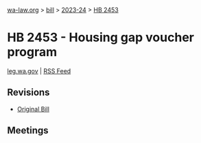[wa-law.org](/) > [bill](/bill/) > [2023-24](/bill/2023-24/) > [HB 2453](/bill/2023-24/hb/2453/)

# HB 2453 - Housing gap voucher program
[leg.wa.gov](https://app.leg.wa.gov/billsummary?BillNumber=2453&Year=2023&Initiative=false) | [RSS Feed](./rss.xml)

## Revisions
* [Original Bill](1/)

## Meetings